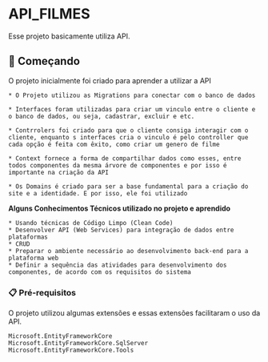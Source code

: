# API_FILMES

Esse projeto basicamente utiliza API.

## 🚀 Começando

O projeto inicialmente foi criado para aprender a utilizar a API
```
* O Projeto utilizou as Migrations para conectar com o banco de dados

* Interfaces foram utilizadas para criar um vinculo entre o cliente e o banco de dados, ou seja, cadastrar, excluir e etc.

* Contrrolers foi criado para que o cliente consiga interagir com o cliente, enquanto s interfaces cria o vinculo é pelo controller que cada opção é feita com êxito, como criar um genero de filme

* Context fornece a forma de compartilhar dados como esses, entre todos componentes da mesma árvore de componentes e por isso é importante na criação da API

* Os Domains é criado para ser a base fundamental para a criação do site e a identidade. E por isso, ele foi utilizado
```

**Alguns Conhecimentos Técnicos utilizado no projeto e aprendido**
```
* Usando técnicas de Código Limpo (Clean Code) 
* Desenvolver API (Web Services) para integração de dados entre plataformas
* CRUD
* Preparar o ambiente necessário ao desenvolvimento back-end para a plataforma web
* Definir a sequência das atividades para desenvolvimento dos componentes, de acordo com os requisitos do sistema
```

### 📋 Pré-requisitos

O projeto utilizou algumas extensões e essas extensões facilitaram o uso da API.

```
Microsoft.EntityFrameworkCore
Microsoft.EntityFrameworkCore.SqlServer
Microsoft.EntityFrameworkCore.Tools
```


